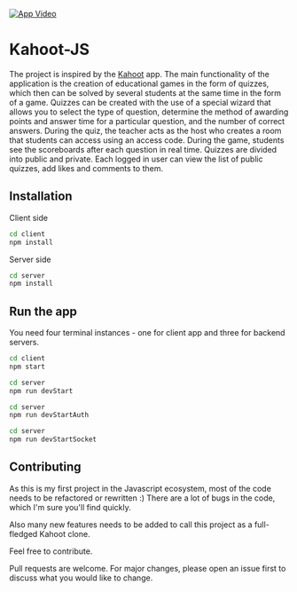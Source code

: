 [![App Video](https://img.youtube.com/vi/--6w9cnCC1VI8/0.jpg)](https://www.youtube.com/watch?v=6w9cnCC1VI8)

# Kahoot-JS

The project is inspired by the [Kahoot](https://kahoot.com) app. The main functionality of the application is the creation of educational games in the form of quizzes, which then can be solved by several students at the same time in the form of a game. Quizzes can be created with the use of a special wizard that allows you to select the type of question, determine the method of awarding points and answer time for a particular question, and the number of correct answers. During the quiz, the teacher acts as the host who creates a room that students can access using an access code. During the game, students see the scoreboards after each question in real time. Quizzes are divided into public and private. Each logged in user can view the list of public quizzes, add likes and comments to them.  

## Installation

Client side

```bash
cd client
npm install
```

Server side

```bash
cd server
npm install
```

## Run the app

You need four terminal instances - one for client app and three for backend servers.

```bash
cd client
npm start
```

```bash
cd server
npm run devStart
```

```bash
cd server
npm run devStartAuth
```

```bash
cd server
npm run devStartSocket
```

## Contributing
As this is my first project in the Javascript ecosystem, most of the code needs to be refactored or rewritten :) There are a lot of bugs in the code, which I'm sure you'll find quickly.

Also many new features needs to be added to call this project as a full-fledged Kahoot clone. 

Feel free to contribute.

Pull requests are welcome. For major changes, please open an issue first to discuss what you would like to change.
